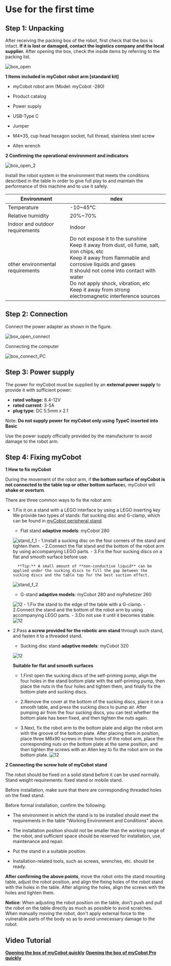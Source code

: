 # Use for the first time

## Step 1: Unpacking

After receiving the packing box of the robot, first check that the box is intact. **If it is lost or damaged, contact the logistics company and the local supplier.** After opening the box, check the inside items by referring to the packing list.

![box_open](../resources/4-FirstInstallAndUse/4.3/box_open.jpg)


**1 Items included in myCobot robot arm \[standard kit\]**

-   myCobot robot arm (Model: myCobot -280)

-   Product catalog

-   Power supply

-   USB-Type C

-   Jumper

-   M4*35, cup head hexagon socket, full thread, stainless steel screw

-   Allen wrench

**2 Confirming the operational environment and indicators**

![box_open_2](../resources/4-FirstInstallAndUse/4.3/box_open_2.JPG)

Install the robot system in the environment that meets the conditions described in the table in order to give full play to and maintain the performance of this machine and to use it safely.

|Environment   |ndex  |
------------ | -------------- 
|Temperature	|-10~45℃
|Relative humidity	|20%~70%|
|Indoor and outdoor requirements	|Indoor|
|other environmental requirements	|Do not expose it to the sunshine<br>Keep it away from dust, oil fume, salt, iron chips, etc<br> Keep it away from flammable and corrosive liquids and gases<br>It should not come into contact with water<br>Do not apply shock, vibration, etc<br>Keep it away from strong electromagnetic interference sources|

## Step 2:  Connection

Connect the power adapter as shown in the figure.

![box_open_connect](../resources/4-FirstInstallAndUse/4.3/box_open_connect.JPG)

Connecting the computer

![box_connect_PC](../resources/4-FirstInstallAndUse/4.3/box_connect_PC.jpg)

## Step 3: Power supply

The power for myCobot must be supplied by an **external power supply** to provide it with sufficient power: 
- **rated voltage**: 8.4-12V
- **rated current**: 3-5A
- **plug type**: DC 5.5mm x 2.1

Note: **Do not supply power for myCobot only using TypeC inserted into
Basic**

Use the power supply officially provided by the manufacturer to avoid damage to the robot arm.

## Step 4: Fixing myCobot

**1 How to fix myCobot**

During the movement of the robot arm, if **the bottom surface of myCobot is not connected to the table top or other bottom surface**s, myCobot will **shake or overturn**.

There are three common ways to fix the robot arm:

- 1.Fix it on a stand with a LEGO interface by using a LEGO inserting key<br>
    We provide two types of stands: flat sucking disc and G-clamp,  which can be found in [myCobot peripheral stand](https://docs.elephantrobotics.com/docs/acc-en/2-serialproduct/2.7-accessories/2.7-accessories.html).
    
    -   Flat stand
    **adaptive models**: myCobot 280
    
    ![stand_f_1](../resources/4-FirstInstallAndUse/4.3/stand_f_1.jpg)
       -   1.Install a sucking disc on the four corners of the stand and tighten  them.
       -   2.Connect the flat stand and the bottom of the robot arm by using accompanying LEGO parts.
       -   3.Fix the four sucking discs on a flat and smooth surface before use.
    
        **Tip:** A small amount of **non-conductive liquid** can be applied under the sucking discs to fill the gap between the  sucking discs and the table top for the best suction effect.
    
    ![stand_f_2](../resources/4-FirstInstallAndUse/4.3/stand_f_2.jpg)
    
    -  G-stand
    **adaptive models**: myCobot 280 and myPalletizer 260
    
    ![12](../resources/4-FirstInstallAndUse/4.3/12.jpg)
       -   1.Fix the stand to the edge of the table with a G-clamp.
       -   2.Connect the stand and the bottom of the robot arm by using accompanying LEGO parts.
       -   3.Do not use it until it becomes stable.
    ![12](../resourse/4-BasicApplication/4.3/13.jpg)
    
- 2.Pass **a screw provided for the robotic arm stand** through such  stand, and fasten it to a threaded stand.

    -   Sucking disc stand
	**adaptive models**: myCobot 320
	
	![12](../resources/4-FirstInstallAndUse/4.3/3.jpg)

    **Suitable for flat and smooth surfaces**

    -   1.First open the sucking discs of the self-priming pump, align the four  holes in the stand bottom plate with the self-priming pump, then place the nuts in the four holes and tighten them, and finally fix the bottom  plate and sucking discs.

    -   2.Remove the cover at the bottom of the sucking discs, place it on a  smooth table, and press the sucking discs to pump air. After pumping air  from the four sucking discs, you can test whether the bottom plate has  been fixed, and then tighten the nuts again.

    -   3.Next, fix the robot arm to the bottom plate and align the robot arm with the groove of the bottom plate. After placing them in position,  place three M6x90 screws in three holes of the robot arm, place the corresponding nuts on the bottom plate at the same position, and then  tighten the screws with an Allen key to fix the robot arm on the bottom plate. 
	  ![12](../resources/4-FirstInstallAndUse/4.3/4.jpg)

**2 Connecting the screw hole of myCobot stand**

The robot should be fixed on a solid stand before it can be used normally. Stand weight requirements: fixed stand or mobile stand.

Before installation, make sure that there are corresponding threaded
holes on the fixed stand.

Before formal installation, confirm the following:

-   The environment in which the stand is to be installed should meet
    the requirements in the table \"Working Environment and Conditions\"
    above.

-   The installation position should not be smaller than the working
    range of the robot, and sufficient space should be reserved for
    installation, use, maintenance and repair.

-   Put the stand in a suitable position.

-   Installation-related tools, such as screws, wrenches, etc. should be
    ready.

**After confirming the above points**, move the robot onto the stand mounting table, adjust the robot position, and align the fixing holes of the robot stand with the holes in the table. After aligning the holes, align the screws with the holes and tighten them.

**Notice**: When adjusting the robot position on the table, don\'t push and pull the robot on the table directly as much as possible to avoid scratches. When manually moving the robot, don\'t apply external force to the vulnerable parts of the body so as to avoid unnecessary damage to the robot.

## Video Tutorial

[**Opening the box of myCobot quickly**](https://www.bilibili.com/video/BV1To4y1f71P/)
[**Opening the box of myCobot Pro quickly**](https://www.bilibili.com/video/BV1bL411p7dY/)

